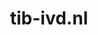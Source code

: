 ---
layout: post
title:  "tib-ivd.nl"
internal_url:  "/data/tib-ivd.nl.html"
categories: dutchgov
---
